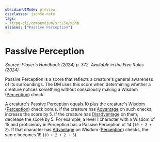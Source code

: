 ```yaml
---
obsidianUIMode: preview
cssclasses: json5e-note
tags:
- ttrpg-cli/compendium/src/5e/xphb
aliases: ["Passive Perception"]
---
```

# Passive Perception
*Source: Player's Handbook (2024) p. 372. Available in the Free Rules (2024)* 

Passive Perception is a score that reflects a creature's general awareness of its surroundings. The DM uses this score when determining whether a creature notices something without consciously making a Wisdom ([Perception](skills.md#Perception)) check.

A creature's Passive Perception equals 10 plus the creature's Wisdom ([Perception](skills.md#Perception)) check bonus. If the creature has [Advantage](advantage-xphb.md) on such checks, increase the score by 5. If the creature has [Disadvantage](disadvantage-xphb.md) on them, decrease the score by 5. For example, a level 1 character with a Wisdom of 15 and proficiency in Perception has a Passive Perception of 14 (`10 + 2 + 2`). If that character has [Advantage](advantage-xphb.md) on Wisdom ([Perception](skills.md#Perception)) checks, the score becomes 19 (`10 + 2 + 2 + 5`).